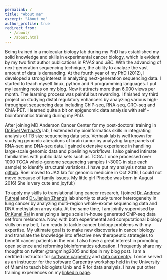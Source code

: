 ```yaml
---
permalink: /
title: "About me"
excerpt: "About me"
author_profile: true
redirect_from: 
  - /about/
  - /about.html
---
```


Being trained in a molecular biology lab during my PhD has established my solid knowledge and skills in experimental cancer biology, which is evident by my two first author publications in *PNAS* and *JBC*. With the advancing of next-generation sequencing technique, the ability to analyze the vast amount of data is demanding. At the fourth year of my PhD (2012), I developed a strong interest in analyzing next-generation sequencing data. I started to teach myself linux, python and R programming languages.  I put my learning notes on my [blog](http://crazyhottommy.blogspot.com/). Now it attracts more than 6,000 views per month. The learning process was painful but rewarding. I finished my third project on studying distal regulatory enhancers by analyzing various high-throughput sequencing data including ChIP-seq, RNA-seq, GRO-seq and ChIA-PET. I learned quite a bit on epigenomic data analysis with self -bioinformatics training during my PhD.   

After joining MD Anderson Cancer Center for my post-doctoral training in [Dr.Roel Verhaak’s](https://www.jax.org/research-and-faculty/faculty/roel-verhaak) lab, I extended my bioinformatics skills in integrating analysis of TB size sequencing data sets. Verhaak lab is well known for studying genomic alterations of brain tumor by analyzing large panels of RNA-seq and DNA-seq data. I gained extensive experience in handling large-scale genomic data and pipelining workflows. I also gained intimate familiarities with public data sets such as TCGA. I once processed over 1000 TCGA whole-genome sequencing samples (~300G in size each sample) to identify structural variations. I have put my analysis notes on [github](https://github.com/crazyhottommy). Roel moved to JAX lab for genomic medicine in Oct 2016, I could not move because of family issues. My little girl Phoebe was born in August 2016! She is very cute and joyful:)

To apply my skills to translational lung cancer research, I joined [Dr. Andrew Futreal](https://gsbs.uth.edu/faculty/faculty-directory/faculty-profiles.htm?id=bc44b01e-38b8-4e9f-ab8b-627c05c4b708) and [Dr.Jianjun Zhang’s](http://faculty.mdanderson.org/Jianjun_Zhang/) lab shortly to study tumor heterogeneity in lung cancer by analyzing multi-region whole-exome sequencing data and DNA methylation array data. At the same time, I am jointly supervised by [Dr.Kunal Rai](http://railab.org/people.html) in analyzing a large scale in-house generated ChIP-seq data set from melanoma. Now, with both experimental and computational biology skills on my belt, I am ready to tackle cancer biology problems with my expertise. My ultimate goal is to make new discoveries in cancer biology and translate the knowledge into effective new therapeutic strategies to benefit cancer patients in the end.
I also have a great interest in promoting open science and reforming bioinformatics education. I frequently share my thoughts on twitter @tangming2005 and tips in my blog post. I am a certified instructor for [software carpentry](https://software-carpentry.org/) and [data carpentry](http://www.datacarpentry.org/). I once served as an instructor for the software Carpentry workshop held in the University of Miami to teach biologists Unix and R for data analysis. I have put other training experiences on my [linkedin page](https://www.linkedin.com/in/ming-tang-40650014).

